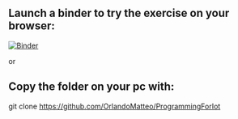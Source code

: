 Launch a binder to try the exercise on your browser:
---
[![Binder](https://mybinder.org/badge_logo.svg)](https://mybinder.org/v2/gh/OrlandoMatteo/ProgrammingForIot/master)

or 

Copy the folder on your pc with:
---
git clone https://github.com/OrlandoMatteo/ProgrammingForIot